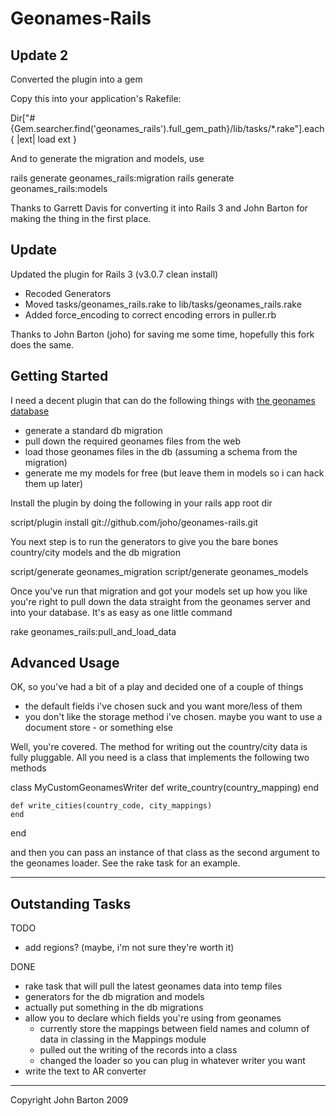 Geonames-Rails
===
Update 2
---
Converted the plugin into a gem

Copy this into your application's Rakefile:

  Dir["#{Gem.searcher.find('geonames_rails').full_gem_path}/lib/tasks/*.rake"].each { |ext| load ext }
 
And to generate the migration and models, use

  rails generate geonames_rails:migration
  rails generate geonames_rails:models

Thanks to Garrett Davis for converting it into Rails 3 and John Barton for making the thing in the first place.


Update
---

Updated the plugin for Rails 3 (v3.0.7 clean install)

  * Recoded Generators
  * Moved tasks/geonames_rails.rake to lib/tasks/geonames_rails.rake
  * Added force_encoding to correct encoding errors in puller.rb

Thanks to John Barton (joho) for saving me some time, hopefully this fork does the same.


Getting Started
---

I need a decent plugin that can do the following things with [the geonames database](http://www.geonames.org/)

  * generate a standard db migration
  * pull down the required geonames files from the web
  * load those geonames files in the db (assuming a schema from the migration)
  * generate me my models for free (but leave them in models so i can hack them up later)

Install the plugin by doing the following in your rails app root dir

  script/plugin install git://github.com/joho/geonames-rails.git

You next step is to run the generators to give you the bare bones country/city models and the db migration

  script/generate geonames_migration
  script/generate geonames_models

Once you've run that migration and got your models set up how you like you're right to pull down the data straight from the geonames server and into your database. It's as easy as one little command

  rake geonames_rails:pull_and_load_data

Advanced Usage
---

OK, so you've had a bit of a play and decided one of a couple of things

  * the default fields i've chosen suck and you want more/less of them
  * you don't like the storage method i've chosen. maybe you want to use a document store - or something else

Well, you're covered. The method for writing out the country/city data is fully pluggable. All you need is a class that implements the following two methods

  class MyCustomGeonamesWriter
    def write_country(country_mapping)
    end
  
    def write_cities(country_code, city_mappings)
    end
  end

and then you can pass an instance of that class as the second argument to the geonames loader. See the rake task for an example.

---

Outstanding Tasks
---

TODO

  * add regions? (maybe, i'm not sure they're worth it)

DONE

  * rake task that will pull the latest geonames data into temp files
  * generators for the db migration and models
  * actually put something in the db migrations
  * allow you to declare which fields you're using from geonames
    - currently store the mappings between field names and column of data in classing in the Mappings module
    - pulled out the writing of the records into a class
    - changed the loader so you can plug in whatever writer you want 
  * write the text to AR converter

---

Copyright John Barton 2009